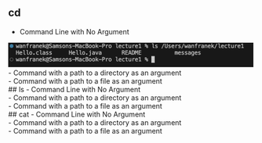 ## cd
- Command Line with No Argument<be>
<img src=ls_directory.png width = 500 height = 50>
- Command with a path to a directory as an argument<br>
- Command with a path to a file as an argument<br>
## ls
- Command Line with No Argument<br>
- Command with a path to a directory as an argument<br>
- Command with a path to a file as an argument<br>
## cat
- Command Line with No Argument<br>
- Command with a path to a directory as an argument<br>
- Command with a path to a file as an argument<br>
